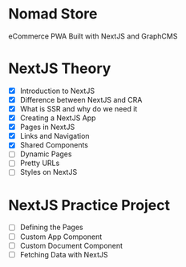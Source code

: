 # Nomad Store

eCommerce PWA Built with NextJS and GraphCMS

# NextJS Theory

- [x] Introduction to NextJS
- [x] Difference between NextJS and CRA
- [x] What is SSR and why do we need it
- [x] Creating a NextJS App
- [x] Pages in NextJS
- [x] Links and Navigation
- [x] Shared Components
- [ ] Dynamic Pages
- [ ] Pretty URLs
- [ ] Styles on NextJS

# NextJS Practice Project

- [ ] Defining the Pages
- [ ] Custom App Component
- [ ] Custom Document Component
- [ ] Fetching Data with NextJS
